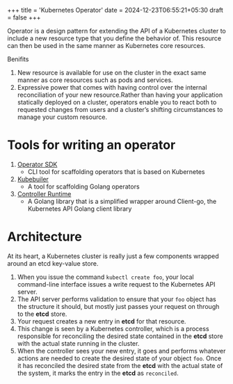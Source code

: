 +++
title = 'Kubernetes Operator'
date = 2024-12-23T06:55:21+05:30
draft = false
+++

Operator is a design pattern for extending the API of a Kubernetes cluster to include a new resource type that you define the behavior of. This resource can then be used in the same manner as Kubernetes core resources.

Benifits

1. New resource is available for use on the cluster in the exact same manner as core resources such as pods and services.
2. Expressive power that comes with having control over the internal reconciliation of your new resource.Rather than having your application statically deployed on a cluster, operators enable you to react both to requested changes
from users and a cluster’s shifting circumstances to manage your custom resource.

# Tools for writing an operator

1. [Operator SDK](https://github.com/operator-framework/operator-sdk)
    - CLI tool for scaffolding operators that is based on Kubernetes
2. [Kubebuiler](https://github.com/kubernetes-sigs/kubebuilder)
    - A tool for scaffolding Golang operators
3. [Controller Runtime](https://github.com/kubernetes-sigs/controller-runtime)
    - A Golang library that is a simplified wrapper around Client-go, the Kubernetes API Golang client library

# Architecture

At its heart, a Kubernetes cluster is really just a few components wrapped around an etcd key-value store.

1. When you issue the command `kubectl create foo`, your local command-line interface issues a write request to the Kubernetes API server.
2. The API server performs validation to ensure that your `foo` object has the structure it should, but mostly just passes your request on through to the **etcd** store.
3. Your request creates a new entry in **etcd** for that resource.
4. This change is seen by a Kubernetes controller, which is a process responsible for reconciling the desired state contained in the **etcd** store with the actual state running in the cluster.
5. When the controller sees your new entry, it goes and performs whatever actions are needed to create the desired state of your object `foo`. Once it has reconciled the desired state from the **etcd** with the actual state of the system, it marks the entry in the **etcd** as `reconciled`.
